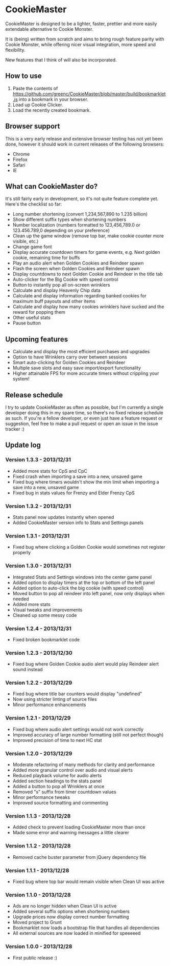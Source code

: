 CookieMaster
=============

CookieMaster is designed to be a lighter, faster, prettier and more easily extendable alternative to Cookie Monster.

It is (being) written from scratch and aims to bring rough feature parity with Cookie Monster, while offering nicer visual integration, more speed and flexibility.

New features that I think of will also be incorporated.

How to use
----------

1. Paste the contents of https://github.com/greenc/CookieMaster/blob/master/build/bookmarklet.js into a bookmark in your browser.
2. Load up Cookie Clicker.
3. Load the recently created bookmark.

Browser support
----------

This is a very early release and extensive browser testing has not yet been done, however it should work in current releases of the following browsers:

 - Chrome
 - Firefox
 - Safari
 - IE

What can CookieMaster do?
---------------------------

It's still fairly early in development, so it's not quite feature complete yet. Here's the checklist so far:

 - Long number shortening (convert 1,234,567,890 to 1.235 billion)
 - Show different suffix types when shortening numbers
 - Number localization (numbers formatted to 123,456,789.0 or 123.456.789,0 depending on your preference)
 - Clean up the game window (remove top bar, make cookie counter more visible, etc.)
 - Change game font
 - Display accurate countdown timers for game events, e.g. Next golden cookie, remaining time for buffs
 - Play an audio alert when Golden Cookies and Reindeer spawn
 - Flash the screen when Golden Cookies and Reindeer spawn
 - Display countdowns to next Golden Cookie and Reindeer in the title tab
 - Auto-clicker for the Big Cookie with speed control
 - Button to instantly pop all on-screen wrinklers
 - Calculate and display Heavenly Chip data
 - Calculate and display information regarding banked cookies for maximum buff payouts and other items
 - Calculate and display how many cookies wrinklers have sucked and the reward for popping them
 - Other useful stats
 - Pause button

Upcoming features
-----------

 - Calculate and display the most efficient purchases and upgrades
 - Option to have Wrinklers carry over between sessions
 - Smart auto-clicking for Golden Cookies and Reindeer
 - Multiple save slots and easy save import/export functionality
 - Higher attainable FPS for more accurate timers without crippling your system!

Release schedule
-----------
I try to update CookieMaster as often as possible, but I'm currently a single developer doing this in my spare time, so there's no fixed release schedule as such. If you're a fellow developer, or even just have a feature request or suggestion, feel free to make a pull request or open an issue in the issue tracker :)

Update log
-----------

### Version 1.3.3 - 2013/12/31

 - Added more stats for CpS and CpC
 - Fixed crash when importing a save into a new, unsaved game
 - Fixed bug where timers wouldn't show the min limit when importing a save into a new, unsaved game
 - Fixed bug in stats values for Frenzy and Elder Frenzy CpS

### Version 1.3.2 - 2013/12/31

 - Stats panel now updates instantly when opened
 - Added CookieMaster version info to Stats and Settings panels

### Version 1.3.1 - 2013/12/31

 - Fixed bug where clicking a Golden Cookie would sometimes not register properly

### Version 1.3.0 - 2013/12/31

 - Integrated Stats and Settings windows into the center game panel
 - Added option to display timers at the top or bottom of the left panel
 - Added option to auto-click the big cookie (with speed control)
 - Moved button to pop all reindeer into left panel, now only displays when needed
 - Added more stats
 - Visual tweaks and improvements
 - Cleaned up some messy code

### Version 1.2.4 - 2013/12/31

 - Fixed broken bookmarklet code

### Version 1.2.3 - 2013/12/30

 - Fixed bug where Golden Cookie audio alert would play Reindeer alert sound instead

### Version 1.2.2 - 2013/12/29

 - Fixed bug where title bar counters would display "undefined"
 - Now using stricter linting of source files
 - Minor performance enhancements

### Version 1.2.1 - 2013/12/29

 - Fixed bug where audio alert settings would not work correctly
 - Improved accuracy of large number formatting (still not perfect though)
 - Improved precision of time to next HC stat

### Version 1.2.0 - 2013/12/29

 - Moderate refactoring of many methods for clarity and performance
 - Added more granular control over audio and visual alerts
 - Reduced playback volume for audio alerts
 - Added section headings to the stats panel
 - Added a button to pop all Wrinklers at once
 - Removed "s" suffix from timer countdown values
 - Minor performance tweaks
 - Improved source formatting and commenting

### Version 1.1.3 - 2013/12/28

 - Added check to prevent loading CookieMaster more than once
 - Made some error and warning messages a little clearer

### Version 1.1.2 - 2013/12/28

 - Removed cache buster parameter from jQuery dependency file

### Version 1.1.1 - 2013/12/28

 - Fixed bug where top bar would remain visible when Clean UI was active

### Version 1.1.0 - 2013/12/28

 - Ads are no longer hidden when Clean UI is active
 - Added several suffix options when shortening numbers
 - Upgrade prices now display correct number formatting
 - Moved project to Grunt
 - Bookmarklet now loads a bootstrap file that handles all dependencies
 - All external sources are now loaded in minified for speeeeed

### Version 1.0.0 - 2013/12/28

 - First public release :)